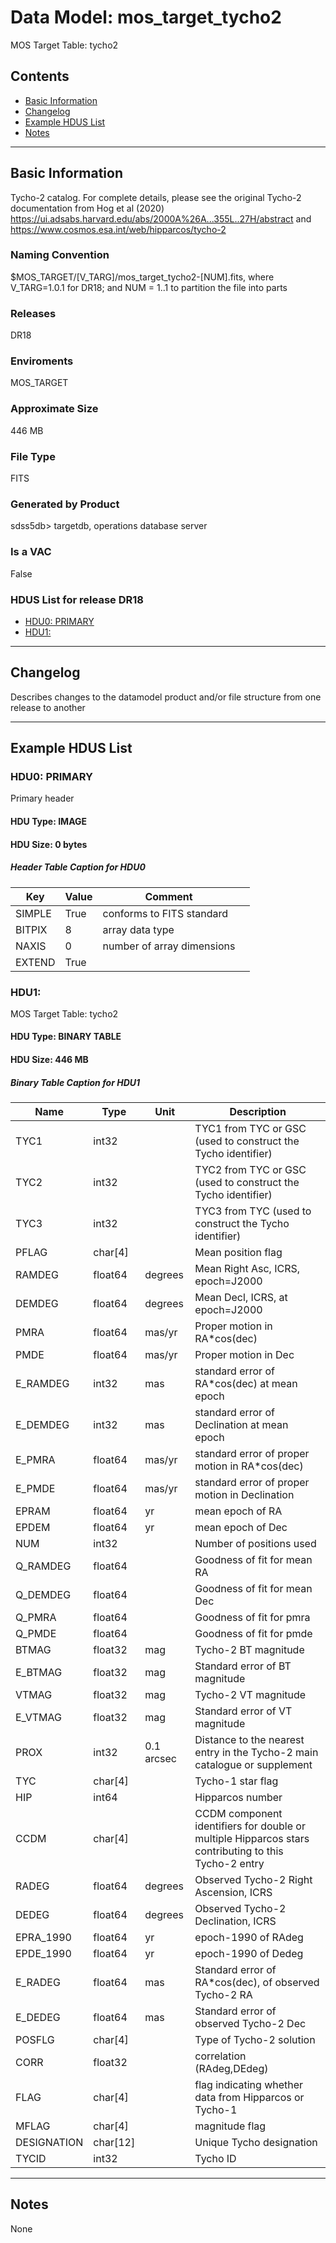 # Data Model: mos_target_tycho2


MOS Target Table: tycho2


## Contents
- [Basic Information](#basic-information)
- [Changelog](#changelog)
- [Example HDUS List](#example-hdus-list)
- [Notes](#notes)

---

## Basic Information
Tycho-2 catalog. For complete details, please see the original Tycho-2 documentation from Hog et al (2020) https://ui.adsabs.harvard.edu/abs/2000A%26A...355L..27H/abstract and https://www.cosmos.esa.int/web/hipparcos/tycho-2

### Naming Convention
$MOS_TARGET/[V_TARG]/mos_target_tycho2-[NUM].fits, where V_TARG=1.0.1 for DR18; and NUM = 1..1 to partition the file into parts

### Releases
DR18

### Enviroments
MOS_TARGET

### Approximate Size
446 MB

### File Type
FITS

### Generated by Product
sdss5db> targetdb, operations database server

### Is a VAC
False

### HDUS List for release DR18
  - [HDU0: PRIMARY](#hdu0-primary)
  - [HDU1: ](#hdu1)

---

## Changelog
Describes changes to the datamodel product and/or file structure from one release to another

---
## Example HDUS List

### HDU0: PRIMARY
Primary header

#### HDU Type: IMAGE
#### HDU Size:  0 bytes

##### Header Table Caption for HDU0
Key | Value | Comment | |
| --- | --- | --- | --- |
| SIMPLE | True | conforms to FITS standard |
| BITPIX | 8 | array data type |
| NAXIS | 0 | number of array dimensions |
| EXTEND | True |  |



### HDU1:
MOS Target Table: tycho2

#### HDU Type: BINARY TABLE
#### HDU Size:  446 MB


##### Binary Table Caption for HDU1
Name | Type | Unit | Description |
| --- | --- | --- | --- |
 | TYC1 | int32 |  | TYC1 from TYC or GSC (used to construct the Tycho identifier) |
 | TYC2 | int32 |  | TYC2 from TYC or GSC (used to construct the Tycho identifier) |
 | TYC3 | int32 |  | TYC3 from TYC (used to construct the Tycho identifier) |
 | PFLAG | char[4] |  | Mean position flag |
 | RAMDEG | float64 | degrees | Mean Right Asc, ICRS, epoch=J2000 |
 | DEMDEG | float64 | degrees | Mean Decl, ICRS, at epoch=J2000 |
 | PMRA | float64 | mas/yr | Proper motion in RA*cos(dec) |
 | PMDE | float64 | mas/yr | Proper motion in Dec |
 | E_RAMDEG | int32 | mas | standard error of RA*cos(dec) at mean epoch |
 | E_DEMDEG | int32 | mas | standard error of Declination at mean epoch |
 | E_PMRA | float64 | mas/yr | standard error of proper motion in RA*cos(dec) |
 | E_PMDE | float64 | mas/yr | standard error of proper motion in Declination |
 | EPRAM | float64 | yr | mean epoch of RA |
 | EPDEM | float64 | yr | mean epoch of Dec |
 | NUM | int32 |  | Number of positions used |
 | Q_RAMDEG | float64 |  | Goodness of fit for mean RA |
 | Q_DEMDEG | float64 |  | Goodness of fit for mean Dec |
 | Q_PMRA | float64 |  | Goodness of fit for pmra |
 | Q_PMDE | float64 |  | Goodness of fit for pmde |
 | BTMAG | float32 | mag | Tycho-2 BT magnitude |
 | E_BTMAG | float32 | mag | Standard error of BT magnitude |
 | VTMAG | float32 | mag | Tycho-2 VT magnitude |
 | E_VTMAG | float32 | mag | Standard error of VT magnitude |
 | PROX | int32 | 0.1 arcsec | Distance to the nearest entry in the Tycho-2 main catalogue or supplement |
 | TYC | char[4] |  | Tycho-1 star flag |
 | HIP | int64 |  | Hipparcos number |
 | CCDM | char[4] |  | CCDM component identifiers for double or multiple Hipparcos stars contributing to this Tycho-2 entry |
 | RADEG | float64 | degrees | Observed Tycho-2 Right Ascension, ICRS |
 | DEDEG | float64 | degrees | Observed Tycho-2 Declination, ICRS |
 | EPRA_1990 | float64 | yr | epoch-1990 of RAdeg |
 | EPDE_1990 | float64 | yr | epoch-1990 of Dedeg |
 | E_RADEG | float64 | mas | Standard error of RA*cos(dec), of observed Tycho-2 RA |
 | E_DEDEG | float64 | mas | Standard error of observed Tycho-2 Dec |
 | POSFLG | char[4] |  | Type of Tycho-2 solution |
 | CORR | float32 |  | correlation (RAdeg,DEdeg) |
 | FLAG | char[4] |  | flag indicating whether data from Hipparcos or Tycho-1 |
 | MFLAG | char[4] |  | magnitude flag |
 | DESIGNATION | char[12] |  | Unique Tycho designation |
 | TYCID | int32 |  | Tycho ID |



---
## Notes
None
